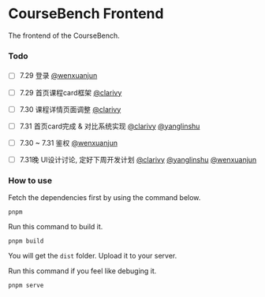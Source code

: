 # CourseBench Frontend

The frontend of the CourseBench.

### Todo

#### 

- [ ] 7.29 登录 [@wenxuanjun](https://github.com/wenxuanjun/)
- [ ] 7.29 首页课程card框架 [@clarivy](https://github.com/Clarivy)
- [ ] 7.30 课程详情页面调整  [@clarivy](https://github.com/Clarivy)
- [ ] 7.31 首页card完成 & 对比系统实现 [@clarivy](https://github.com/Clarivy) [@yanglinshu](https://github.com/yanglinshu)
- [ ] 7.30 ~ 7.31 鉴权  [@wenxuanjun](https://github.com/wenxuanjun/)
- [ ] 7.31晚 UI设计讨论, 定好下周开发计划 [@clarivy](https://github.com/Clarivy) [@yanglinshu](https://github.com/yanglinshu)  [@wenxuanjun](https://github.com/wenxuanjun/)



### How to use

Fetch the dependencies first by using the command below.

```
pnpm
```

Run this command to build it.

```
pnpm build
```

You will get the `dist` folder. Upload it to your server.

Run this command if you feel like debuging it.

```
pnpm serve
```
